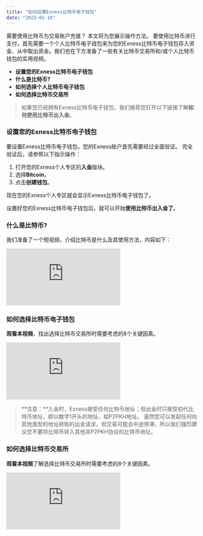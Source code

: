 ```yaml
---
title: "如何设置Exness比特币电子钱包"
date: "2023-01-10"
---
```


需要使用比特币为交易账户充值？ 本文将为您展示操作方法。 要使用比特币进行支付，首先需要一个个人比特币电子钱包来为您的Exness比特币电子钱包存入资金、从中取出资金。我们也在下方准备了一些有关比特币交易所和/或个人比特币钱包的实用视频。

- **设置您的Exness比特币电子钱包**
- **什么是比特币?**
- **如何选择个人比特币电子钱包**
- **如何选择比特币交易所**

> 如果您已经拥有Exness比特币电子钱包，我们推荐您打开以下链接了解**如何使用比特币出入金**。

### 设置您的Exness比特币电子钱包

要设置Exness比特币电子钱包，您的Exness账户首先需要经过全面验证。 完全验证后，请参照以下指示操作：

1. 打开您的Exness个人专区的**入金**版块。
2. 选择**Bitcoin**。
3. 点击**创建钱包**。

现在您的Exness个人专区就会显示Exness比特币电子钱包了。

设置好您的Exness比特币电子钱包后，就可以开始**使用比特币出入金了**。

### 什么是比特币?

我们准备了一个短视频，介绍比特币是什么及其使用方法，内容如下：

<iframe src="https://www.youtube-nocookie.com/embed/n26drCr-Dm4?rel=0" frameborder="0" allowfullscreen></iframe>

### 如何选择比特币电子钱包

**观看本视频**，找出选择比特币交易所时需要考虑的8个关键因素。

<iframe src="https://www.youtube-nocookie.com/embed/1dNTcj0hrNI?rel=0" frameborder="0" allowfullscreen></iframe>

> **注意：**入金时，Exness接受任何比特币地址；但出金时只接受初代比特币地址，即以数字1开头的地址，如P2PKH地址。 虽然您可以发起任何向其他类型的地址转账的出金请求，但交易可能会中途停滞，所以我们强烈建议您不要将比特币转入其他非P2PKH协议的比特币地址。

### 如何选择比特币交易所

**观看本视频**了解选择比特币交易所时需要考虑的8个关键因素。

<iframe src="https://www.youtube-nocookie.com/embed/f5BALAJ4XtE?rel=0" frameborder="0" allowfullscreen></iframe>
